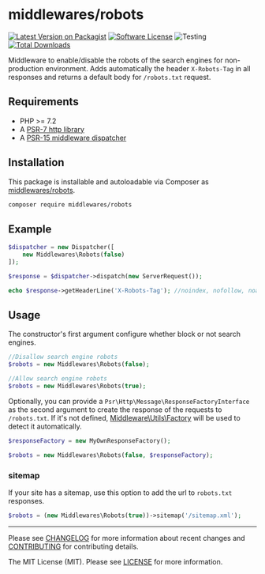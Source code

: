 # middlewares/robots

[![Latest Version on Packagist][ico-version]][link-packagist]
[![Software License][ico-license]](LICENSE)
![Testing][ico-ga]
[![Total Downloads][ico-downloads]][link-downloads]

Middleware to enable/disable the robots of the search engines for non-production environment. Adds automatically the header `X-Robots-Tag` in all responses and returns a default body for `/robots.txt` request.

## Requirements

* PHP >= 7.2
* A [PSR-7 http library](https://github.com/middlewares/awesome-psr15-middlewares#psr-7-implementations)
* A [PSR-15 middleware dispatcher](https://github.com/middlewares/awesome-psr15-middlewares#dispatcher)

## Installation

This package is installable and autoloadable via Composer as [middlewares/robots](https://packagist.org/packages/middlewares/robots).

```sh
composer require middlewares/robots
```

## Example

```php
$dispatcher = new Dispatcher([
    new Middlewares\Robots(false)
]);

$response = $dispatcher->dispatch(new ServerRequest());

echo $response->getHeaderLine('X-Robots-Tag'); //noindex, nofollow, noarchive
```

## Usage

The constructor's first argument configure whether block or not search engines.

```php
//Disallow search engine robots
$robots = new Middlewares\Robots(false);

//Allow search engine robots
$robots = new Middlewares\Robots(true);
```

Optionally, you can provide a `Psr\Http\Message\ResponseFactoryInterface` as the second argument to create the response of the requests to `/robots.txt`. If it's not defined, [Middleware\Utils\Factory](https://github.com/middlewares/utils#factory) will be used to detect it automatically.

```php
$responseFactory = new MyOwnResponseFactory();

$robots = new Middlewares\Robots(false, $responseFactory);
```

### sitemap

If your site has a sitemap, use this option to add the url to `robots.txt` responses.

```php
$robots = (new Middlewares\Robots(true))->sitemap('/sitemap.xml');
```
---

Please see [CHANGELOG](CHANGELOG.md) for more information about recent changes and [CONTRIBUTING](CONTRIBUTING.md) for contributing details.

The MIT License (MIT). Please see [LICENSE](LICENSE) for more information.

[ico-version]: https://img.shields.io/packagist/v/middlewares/robots.svg?style=flat-square
[ico-license]: https://img.shields.io/badge/license-MIT-brightgreen.svg?style=flat-square
[ico-ga]: https://github.com/middlewares/robots/workflows/testing/badge.svg
[ico-downloads]: https://img.shields.io/packagist/dt/middlewares/robots.svg?style=flat-square

[link-packagist]: https://packagist.org/packages/middlewares/robots
[link-downloads]: https://packagist.org/packages/middlewares/robots

